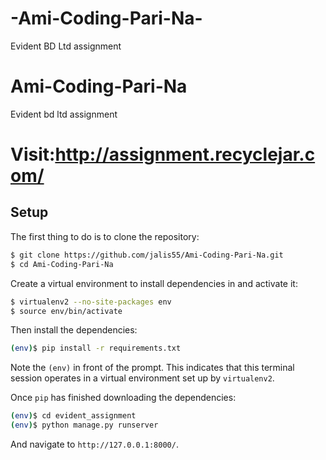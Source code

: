 # -Ami-Coding-Pari-Na-
Evident BD Ltd assignment
# Ami-Coding-Pari-Na
Evident bd ltd assignment
# Visit:http://assignment.recyclejar.com/

## Setup

The first thing to do is to clone the repository:

```sh
$ git clone https://github.com/jalis55/Ami-Coding-Pari-Na.git
$ cd Ami-Coding-Pari-Na

```

Create a virtual environment to install dependencies in and activate it:

```sh
$ virtualenv2 --no-site-packages env
$ source env/bin/activate
```

Then install the dependencies:

```sh
(env)$ pip install -r requirements.txt
```
Note the `(env)` in front of the prompt. This indicates that this terminal
session operates in a virtual environment set up by `virtualenv2`.

Once `pip` has finished downloading the dependencies:
```sh
(env)$ cd evident_assignment
(env)$ python manage.py runserver
```
And navigate to `http://127.0.0.1:8000/`.